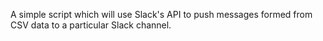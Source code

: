 A simple script which will use Slack's API to push messages formed from CSV data to a particular Slack channel.
